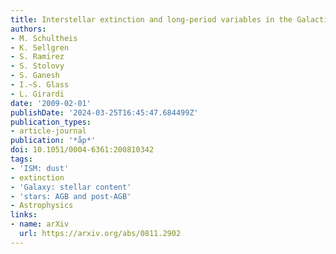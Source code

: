 ```yaml
---
title: Interstellar extinction and long-period variables in the Galactic centre
authors:
- M. Schultheis
- K. Sellgren
- S. Ramı́rez
- S. Stolovy
- S. Ganesh
- I.~S. Glass
- L. Girardi
date: '2009-02-01'
publishDate: '2024-03-25T16:45:47.684499Z'
publication_types:
- article-journal
publication: '*åp*'
doi: 10.1051/0004-6361:200810342
tags:
- 'ISM: dust'
- extinction
- 'Galaxy: stellar content'
- 'stars: AGB and post-AGB'
- Astrophysics
links:
- name: arXiv
  url: https://arxiv.org/abs/0811.2902
---
```

